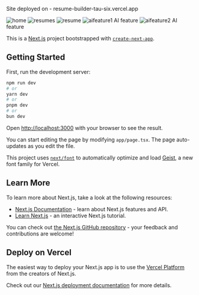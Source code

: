 Site deployed on - resume-builder-tau-six.vercel.app

![home](https://github.com/user-attachments/assets/b15813ac-7f8d-4172-ae41-a3fabf2d67c9)
![resumes](https://github.com/user-attachments/assets/9a6f51a1-8883-4e56-bf5a-dce38fa8cd3c)
![resume](https://github.com/user-attachments/assets/659c29bf-278c-4810-8ee3-acb2b789e842)
![aifeature1](https://github.com/user-attachments/assets/d8069a0b-2b92-4329-8f11-4d04d1cb7935)
AI feature
![aifeature2](https://github.com/user-attachments/assets/73898d3d-7f78-49e8-9c75-6f898cebb327)
AI feature




This is a [Next.js](https://nextjs.org) project bootstrapped with [`create-next-app`](https://nextjs.org/docs/app/api-reference/cli/create-next-app).

## Getting Started

First, run the development server:

```bash
npm run dev
# or
yarn dev
# or
pnpm dev
# or
bun dev
```

Open [http://localhost:3000](http://localhost:3000) with your browser to see the result.

You can start editing the page by modifying `app/page.tsx`. The page auto-updates as you edit the file.

This project uses [`next/font`](https://nextjs.org/docs/app/building-your-application/optimizing/fonts) to automatically optimize and load [Geist](https://vercel.com/font), a new font family for Vercel.

## Learn More

To learn more about Next.js, take a look at the following resources:

- [Next.js Documentation](https://nextjs.org/docs) - learn about Next.js features and API.
- [Learn Next.js](https://nextjs.org/learn) - an interactive Next.js tutorial.

You can check out [the Next.js GitHub repository](https://github.com/vercel/next.js) - your feedback and contributions are welcome!

## Deploy on Vercel

The easiest way to deploy your Next.js app is to use the [Vercel Platform](https://vercel.com/new?utm_medium=default-template&filter=next.js&utm_source=create-next-app&utm_campaign=create-next-app-readme) from the creators of Next.js.

Check out our [Next.js deployment documentation](https://nextjs.org/docs/app/building-your-application/deploying) for more details.

